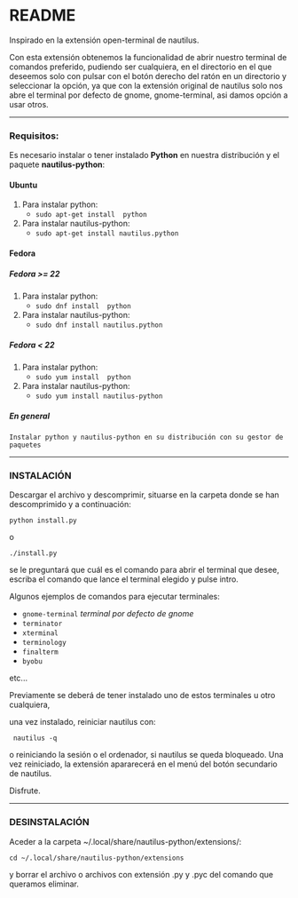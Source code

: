 # README

Inspirado en la extensión open-terminal de nautilus.

Con esta extensión obtenemos la funcionalidad de abrir nuestro terminal de comandos preferido, pudiendo ser cualquiera, en el directorio en el que deseemos solo con pulsar con el botón derecho del ratón en un directorio y seleccionar la opción, ya que con la extensión original de nautilus solo nos abre el terminal por defecto de gnome, gnome-terminal, asi damos opción a usar otros.

-----
### Requisitos:
Es necesario instalar o tener instalado **Python** en nuestra distribución y el paquete **nautilus-python**:

#### Ubuntu
1. Para instalar python:
	* ` sudo apt-get install  python `
2. Para instalar nautilus-python:
	* `sudo apt-get install nautilus.python`

#### Fedora

##### Fedora >= 22

1. Para instalar python:
	* ` sudo dnf install  python `
2. Para instalar nautilus-python:
	* `sudo dnf install nautilus.python`

##### Fedora < 22

1. Para instalar python:
	* ` sudo yum install  python `
2. Para instalar nautilus-python:
	* `sudo yum install nautilus-python`

##### En general
	Instalar python y nautilus-python en su distribución con su gestor de paquetes

------
### INSTALACIÓN
Descargar el archivo y descomprimir, situarse en la carpeta donde se han descomprimido
y a continuación:

` python install.py `

o

` ./install.py `

   se le preguntará que cuál es el comando para abrir el terminal que desee, escriba el comando que lance el terminal elegido y pulse intro.

Algunos ejemplos de comandos para ejecutar terminales:
* `gnome-terminal` *terminal por defecto de gnome*
* `terminator`
* `xterminal`
* `terminology`
* `finalterm`
* `byobu`

etc...

Previamente se deberá de tener instalado uno de estos terminales u otro cualquiera,

una vez instalado, reiniciar nautilus con:

` nautilus -q`

o reiniciando la sesión o el ordenador, si nautilus se queda bloqueado. Una vez reiniciado,
la extensión apararecerá en el menú del botón secundario de nautilus.

Disfrute.

------
### DESINSTALACIÓN
Aceder a la carpeta ~/.local/share/nautilus-python/extensions/:

` cd ~/.local/share/nautilus-python/extensions `

y borrar el archivo o archivos con extensión .py y .pyc del comando que queramos eliminar.

